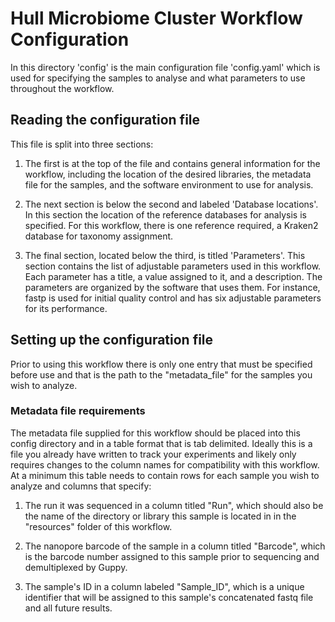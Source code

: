 # Hull Microbiome Cluster Workflow Configuration

In this directory 'config' is the main configuration file 'config.yaml' which is used for specifying the samples to analyse and what parameters to use throughout the workflow.


## Reading the configuration file

This file is split into three sections:


1. The first is at the top of the file and contains general information for the workflow, including the location of the desired libraries, the metadata file for the samples, and the software environment to use for analysis.


2. The next section is below the second and labeled 'Database locations'. In this section the location of the reference databases for analysis is specified. For this workflow, there is one reference required, a  Kraken2 database for taxonomy assignment.


3. The final section, located below the third, is titled 'Parameters'. This section contains the list of adjustable parameters used in this workflow. Each parameter has a title, a value assigned to it, and a description. The parameters are organized by the software that uses them. For instance, fastp is used for initial quality control and has six adjustable parameters for its performance.


## Setting up the configuration file

Prior to using this workflow there is only one entry that must be specified before use and that is the path to the "metadata_file" for the samples you wish to analyze.

### Metadata file requirements

The metadata file supplied for this workflow should be placed into this config directory and in a table format that is tab delimited. Ideally this is a file you already have written to track your experiments and likely only requires changes to the column names for compatibility with this workflow. At a minimum this table needs to contain rows for each sample you wish to analyze and columns that specify:

1. The run it was sequenced in a column titled "Run", which should also be the name of the directory or library this sample is located in in the "resources" folder of this workflow.

2. The nanopore barcode of the sample in a column titled "Barcode", which is the barcode number assigned to this sample prior to sequencing and demultiplexed by Guppy.

3. The sample's ID in a column labeled "Sample_ID", which is a unique identifier that will be assigned to this sample's concatenated fastq file and all future results.
